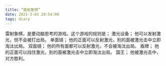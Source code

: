 ```yaml
---
title: ”雷射象棋”
date: 2021-3-03 20:54:00
tags: diary
---
```

雷射象棋，是要动脑思考的游戏。这个游戏的规则是；
激光设备；
他可以发射激光，但不会被打出局。
单面镜；
他的正面可以反射激光，别的面被激光击中立即淘汰出局。
双面镜；
他的所有面都可以反射激光，不会被淘汰出局。
盾牌；
他的正面可以挡住激光，别的面被激光击中立即淘汰出局。
国王；
他被激光击中，对方胜利。
